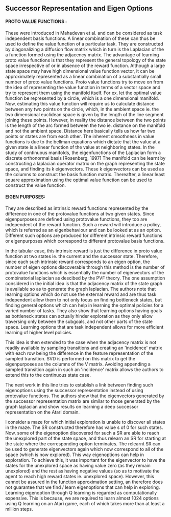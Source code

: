 ## Successor Representation and Eigen Options

#### PROTO VALUE FUNCTIONS :

These were introduced in Mahadevan et al. and can be considered as task independent basis functions. A linear combination of these can thus be used to define the value function of a particular task. They are constructed by diagonalizing a diffusion flow matrix which in turn is the Laplacian of the a function formed using the adjacency matrix. The advantage of learning proto value functions is that they represent the general topology of the state space irrespective of or in absence of the reward function. Although a large state space may have high dimensional value function vector, it can be approximately represented as a linear combination of a substantially small number of proto value functions.
Proto value functions try to move on from the idea of representing the value function in terms of a vector space and try to represent them using the manifold itself. For ex. let the optimal value function be represented by a circle, which is a one dimensional manifold. Now, estimating this value function will require us to calculate distance between any two points on the circle, which, in the ambient space ie. the two dimensional euclidean space is given by the length of the line segment joining these points. However, in reality the distance between the two points is the length of the arc formed between the two ie. distance on the manifold and not the ambient space. Distance here basically tells us how far two points or states are from each other.
The inherent smoothness in value functions is due to the bellman equations which dictate that the value at a given state is a linear function of the value at neighboring states.
In the study of continuous manifolds, the eigenfunctions of the Laplacian form a discrete orthonormal basis [Rosenberg, 1997]
The manifold can be learnt by constructing a laplacian operator matrix on the graph representing the state space, and finding its k  eigenvectors. These k eigenvectors can be used as the columns to construct the basis function matrix. Thereafter, a linear least square approximation using the optimal value function can be used to construct the value function.

#### EIGEN PURPOSES:  

They are described as intrinsic reward functions represented by the difference in one of the protovalue functions at two given states. Since eigenpurposes are defined using protovalue functions, they too are independent of the reward function. Such a reward will introduce a policy, which is referred as an eigenbehaviour and can be looked at as an option. Different such options are produced for different intrinsic reward functions or eigenpurposes which correspond to different protovalue basis functions. 

In the tabular case, this intrinsic reward is just the difference in proto value function at two states ie. the current and the successor state. Therefore, since each such intrinsic reward corresponds to an eigen option, the number of eigen options discoverable through this method is the number of protovalue functions which is essentially the number of eigenvectors of the combinatorial laplacian as descibed by the PVF theory. The one assumption considered in the initial idea is that the adjacency matrix of the state graph is available so as to generate the graph laplacian. The authors note that learning options which do not use the external reward and are thus task independent allow them to not only focus on finding bottleneck states, but finding general options which can help in learning the optimal policies for a varied number of tasks. They also show that learning options having goals as bottleneck states can actually hinder exploration as they only allow traversing only between the subgoals, and not other parts of the state space. Learning options that are task independent allows for more efficient learning of higher level policies.

This idea is then extended to the case when the adjacency matrix is not readily available by sampling transitions and creating an 'incidence' matrix with each row being the difference in the feature representation of the sampled transition. SVD is performed on this matrix to get the eigenpurposes as the columns of the V matrix. Avoiding appending a sampled transition again in such an 'incidence' matrix allows the authors to extend this to the continuous state case.

The next work in this line tries to establish a link between finding such eigenoptions using the successor representation instead of using protovalue functions. The authors show that the eigenvectors generated by the successor representation matrix are similar to those generated by the graph laplacian and show results on learning a deep successor representation on the Atari domain. 

I consider a maze for which initial exploration is unable to discover all states in the maze. The SR constructed therefore has value s of 0 for such states. Now, some of the eigenoption discovered for such a SR are able to reach the unexplored part of the state space, and thus relearn an SR for starting at the state where the corresponding option terminates. The relearnt SR can be used to generate eigenvectors again which now correspond to all of the space (which is now explored). This way eigenoptions can help in exploration. To achieve this, it was important for the eigenvector to have the states for the unexplored space as having value zero (as they remain unexplored) and the rest as having negative values (so as to motivate the agent to reach high reward states ie. unexplored space). However,  this cannot be assured in the function approximation setting, an therefore does not guarantee that we find / learn eigenoptions that can help in exploring. Learning eigenoption through Q learning is regarded as computationally expensive. This is because, we are required to learn almost 1024 options using Q learning on an Atari game, each of which takes more than at least a million steps. 
